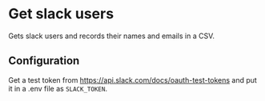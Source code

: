 # Get slack users

Gets slack users and records their names and emails in a CSV.

## Configuration

Get a test token from https://api.slack.com/docs/oauth-test-tokens and put it
in a .env file as `SLACK_TOKEN`.
